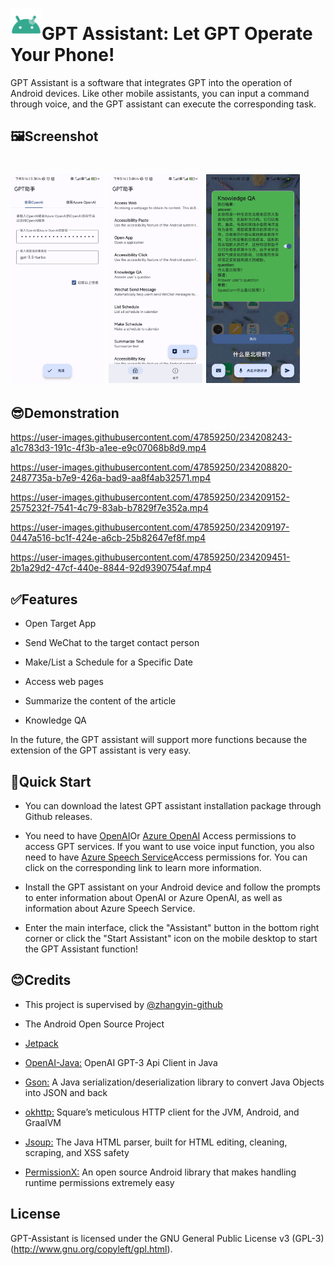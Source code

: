 # <img src="./raw/logo.png" title="" alt="" width="50">GPT Assistant: Let GPT Operate Your Phone!

GPT Assistant is a software that integrates GPT into the operation of Android devices. Like other mobile assistants, you can input a command through voice, and the GPT assistant can execute the corresponding task.

## 🖼️Screenshot

# <img title="" src="./raw/screenshot1.jpg" alt="" width="150"> <img title="" src="./raw/screenshot2.jpg" alt="" width="150"> <img title="" src="./raw/screenshot3.jpg" alt="" width="150">

## 😎Demonstration

https://user-images.githubusercontent.com/47859250/234208243-a1c783d3-191c-4f3b-a1ee-e9c07068b8d9.mp4

https://user-images.githubusercontent.com/47859250/234208820-2487735a-b7e9-426a-bad9-aa8f4ab32571.mp4

https://user-images.githubusercontent.com/47859250/234209152-2575232f-7541-4c79-83ab-b7829f7e352a.mp4

https://user-images.githubusercontent.com/47859250/234209197-0447a516-bc1f-424e-a6cb-25b82647ef8f.mp4

https://user-images.githubusercontent.com/47859250/234209451-2b1a29d2-47cf-440e-8844-92d9390754af.mp4

## ✅Features

- Open Target App

- Send WeChat to the target contact person

- Make/List a Schedule for a Specific Date

- Access web pages

- Summarize the content of the article

- Knowledge QA

In the future, the GPT assistant will support more functions because the extension of the GPT assistant is very easy.

## 🎈Quick Start

- You can download the latest GPT assistant installation package through Github releases.

- You need to have [OpenAI](https://openai.com/)Or [Azure OpenAI](https://azure.microsoft.com/zh-cn/products/cognitive-services/openai-service/) Access permissions to access GPT services. If you want to use voice input function, you also need to have [Azure Speech Service](https://speech.microsoft.com/)Access permissions for. You can click on the corresponding link to learn more information.

- Install the GPT assistant on your Android device and follow the prompts to enter information about OpenAI or Azure OpenAI, as well as information about Azure Speech Service.

- Enter the main interface, click the "Assistant" button in the bottom right corner or click the "Start Assistant" icon on the mobile desktop to start the GPT Assistant function!

## 😊Credits

- This project is supervised by [@zhangyin-github](https://github.com/zhangyin-github)

- The Android Open Source Project

- [Jetpack](https://developer.android.google.com/jetpack)

- [OpenAI-Java:](https://github.com/TheoKanning/openai-java) OpenAI GPT-3 Api Client in Java

- [Gson:](https://github.com/google/gson) A Java serialization/deserialization library to convert Java Objects into JSON and back

- [okhttp:](https://github.com/square/okhttp) Square’s meticulous HTTP client for the JVM, Android, and GraalVM

- [Jsoup:](https://github.com/jhy/jsoup) The Java HTML parser, built for HTML editing, cleaning, scraping, and XSS safety

- [PermissionX:](https://github.com/guolindev/PermissionX) An open source Android library that makes handling runtime permissions extremely easy

## License

GPT-Assistant is licensed under the GNU General Public License v3 (GPL-3) (http://www.gnu.org/copyleft/gpl.html).